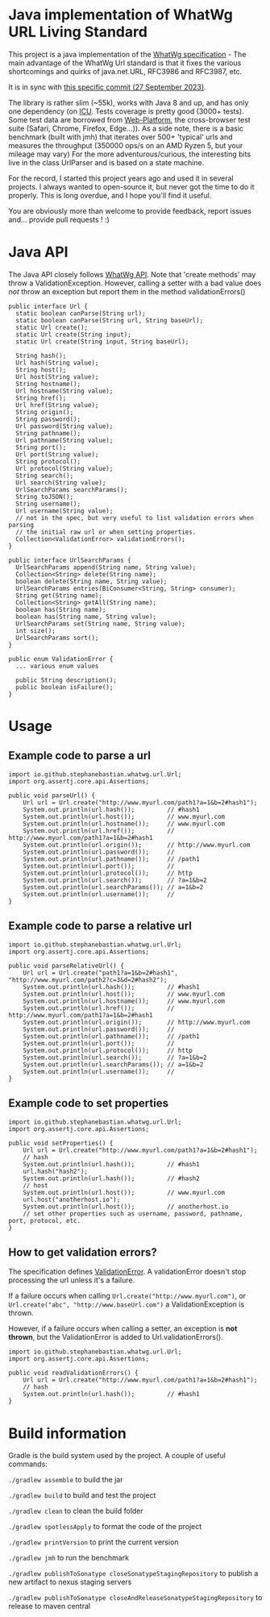 # Java implementation of WhatWg URL Living Standard

This project is a java implementation of the <a target="_blank" href="https://url.spec.whatwg.org/">WhatWg specification</a> - The main advantage of the WhatWg Url standard is that it fixes the various shortcomings and quirks of java.net.URL, RFC3986 and RFC3987, etc.

It is in sync with <a target="_blank" href="https://github.com/whatwg/url/commit/aa64bb27d427cef0d87f134980ac762cced1f5bb">this specific commit (27 September 2023)</a>.

The library is rather slim (~55k), works with Java 8 and up, and has only one dependency (on <a target="_blank" href="https://unicode-org.github.io/icu/userguide/icu4j/">ICU</a>.
Tests coverage is pretty good (3000+ tests). Some test data are borrowed from <a target="_blank" href="https://github.com/web-platform-tests/wpt/tree/master/url/resources/">Web-Platform</a>, the cross-browser test suite (Safari, Chrome, Firefox, Edge...)). 
As a side note, there is a basic benchmark (built with jmh) that iterates over 500+ 'typical' urls and measures the throughput (350000 ops/s on an AMD Ryzen 5, but your mileage may vary)
For the more adventurous/curious, the interesting bits live in the class UrlParser and is based on a state machine.

For the record, I started this project years ago and used it in several projects. I always wanted to open-source it, but never got the time to do it properly. This is long overdue, and I hope you'll find it useful.

You are obviously more than welcome to provide feedback, report issues and... provide pull requests ! :)

# Java API

The Java API closely follows <a target="_blank" href="https://url.spec.whatwg.org/#api">WhatWg API</a>. 
Note that 'create methods' may throw a ValidationException. However, calling a setter with a bad value does *not* throw an exception but report them in the method validationErrors()

```
public interface Url {
  static boolean canParse(String url);
  static boolean canParse(String url, String baseUrl);
  static Url create();
  static Url create(String input);
  static Url create(String input, String baseUrl);
  
  String hash();
  Url hash(String value);
  String host();
  Url host(String value);
  String hostname();
  Url hostname(String value);
  String href();
  Url href(String value);
  String origin();
  String password();
  Url password(String value);
  String pathname();
  Url pathname(String value);
  String port();
  Url port(String value);
  String protocol();
  Url protocol(String value);
  String search();
  Url search(String value);
  UrlSearchParams searchParams();
  String toJSON();
  String username();
  Url username(String value);
  // not in the spec, but very useful to list validation errors when parsing 
  // the initial raw url or when setting properties.
  Collection<ValidationError> validationErrors();
}

public interface UrlSearchParams {
  UrlSearchParams append(String name, String value);
  Collection<String> delete(String name);
  boolean delete(String name, String value);
  UrlSearchParams entries(BiConsumer<String, String> consumer);
  String get(String name);
  Collection<String> getAll(String name);
  boolean has(String name);
  boolean has(String name, String value);
  UrlSearchParams set(String name, String value);
  int size();
  UrlSearchParams sort();
}

public enum ValidationError {
  ... various enum values

  public String description();
  public boolean isFailure();
}
```

# Usage

## Example code to parse a url

```
import io.github.stephanebastian.whatwg.url.Url;
import org.assertj.core.api.Assertions;

public void parseUrl() {
    Url url = Url.create("http://www.myurl.com/path1?a=1&b=2#hash1");
    System.out.println(url.hash());         // #hash1
    System.out.println(url.host());         // www.myurl.com 
    System.out.println(url.hostname());     // www.myurl.com
    System.out.println(url.href());         // http://www.myurl.com/path1?a=1&b=2#hash1
    System.out.println(url.origin());       // http://www.myurl.com
    System.out.println(url.password());     // 
    System.out.println(url.pathname());     // /path1
    System.out.println(url.port());         //
    System.out.println(url.protocol());     // http
    System.out.println(url.search());       // ?a=1&b=2
    System.out.println(url.searchParams()); // a=1&b=2
    System.out.println(url.username());     // 
}
```

## Example code to parse a relative url

```
import io.github.stephanebastian.whatwg.url.Url;
import org.assertj.core.api.Assertions;

public void parseRelativeUrl() {
    Url url = Url.create("path1?a=1&b=2#hash1", "http://www.myurl.com/path2?c=3&d=2#hash2");
    System.out.println(url.hash());         // #hash1
    System.out.println(url.host());         // www.myurl.com 
    System.out.println(url.hostname());     // www.myurl.com
    System.out.println(url.href());         // http://www.myurl.com/path1?a=1&b=2#hash1
    System.out.println(url.origin());       // http://www.myurl.com
    System.out.println(url.password());     // 
    System.out.println(url.pathname());     // /path1
    System.out.println(url.port());         //
    System.out.println(url.protocol());     // http
    System.out.println(url.search());       // ?a=1&b=2
    System.out.println(url.searchParams()); // a=1&b=2
    System.out.println(url.username());     // 
}
```

## Example code to set properties
```
import io.github.stephanebastian.whatwg.url.Url;
import org.assertj.core.api.Assertions;

public void setProperties() {
    Url url = Url.create("http://www.myurl.com/path1?a=1&b=2#hash1");
    // hash
    System.out.println(url.hash());         // #hash1
    url.hash("hash2");
    System.out.println(url.hash());         // #hash2
    // host
    System.out.println(url.host());         // www.myurl.com
    url.host("anotherhost.io");
    System.out.println(url.host());         // anotherhost.io
    // set other properties such as username, password, pathname, port, protocol, etc.
}
```

## How to get validation errors?

The specification defines <a target="_blank" href="https://url.spec.whatwg.org/#validation-error">ValidationError</a>. A validationError doesn't stop processing the url unless it's a failure.

If a failure occurs when calling `Url.create("http://www.myurl.com")`, or `Url.create("abc", "http://www.baseUrl.com")`
a ValidationException is thrown. 

However, if a failure occurs when calling a setter, an exception is **not thrown**, but the ValidationError
is added to Url.validationErrors().

```
import io.github.stephanebastian.whatwg.url.Url;
import org.assertj.core.api.Assertions;

public void readValidationErrors() {
    Url url = Url.create("http://www.myurl.com/path1?a=1&b=2#hash1");
    // hash
    System.out.println(url.hash());         // #hash1
}
```

# Build information
Gradle is the build system used by the project. A couple of useful commands:

`./gradlew assemble` to build the jar

`./gradlew build` to build and test the project

`./gradlew clean` to clean the build folder

`./gradlew spotlessApply` to format the code of the project

`./gradlew printVersion` to print the current version

`./gradlew jmh` to run the benchmark

`./gradlew publishToSonatype closeSonatypeStagingRepository` to publish a new artifact to nexus staging servers

`./gradlew publishToSonatype closeAndReleaseSonatypeStagingRepository` to release to maven central
